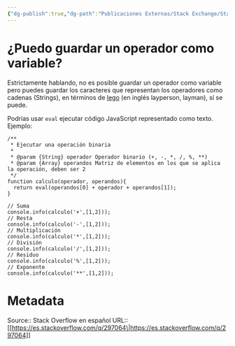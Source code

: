 ```yaml
---
{"dg-publish":true,"dg-path":"Publicaciones Externas/Stack Exchange/Stack Overflow en español/es.stackoverflow.com-297064.md","permalink":"/publicaciones-externas/stack-exchange/stack-overflow-en-espanol/es-stackoverflow-com-297064/","title":"¿Puedo guardar un operador como variable?","hide":true,"noteIcon":"default","created":"2024-04-03T12:49:10.760-06:00","updated":"2024-04-05T16:43:56.084-06:00"}
---
```


# ¿Puedo guardar un operador como variable?

Estrictamente hablando, no es posible guardar un operador como variable pero puedes guardar los caracteres que representan los operadores como cadenas (Strings), en términos de [lego][1] (en inglés layperson, layman), sí se puede.

Podrías usar `eval` ejecutar código JavaScript representado como texto. Ejemplo:

<!-- begin snippet: js hide: false console: true babel: false -->

<!-- language: lang-js -->

    /**
     * Ejecutar una operación binaria
     *
     * @param {String} operador Operador binario (+, -, *, /, %, **)
     * @param {Array} operandos Matriz de elementos en los que se aplica la operación, deben ser 2
     */
    function calculo(operador, operandos){
      return eval(operandos[0] + operador + operandos[1]);
    }

    // Suma
    console.info(calculo('+',[1,2]));
    // Resta
    console.info(calculo('-',[1,2]));
    // Multiplicación
    console.info(calculo('*',[1,2]));
    // División
    console.info(calculo('/',[1,2]));
    // Residuo
    console.info(calculo('%',[1,2]));
    // Exponente
    console.info(calculo('**',[1,2]));

<!-- end snippet -->


  [1]: https://es.wikipedia.org/wiki/Lego_(no_profesional)

# Metadata
Source:: Stack Overflow en español
URL:: [[https://es.stackoverflow.com/q/297064\|https://es.stackoverflow.com/q/297064]]

